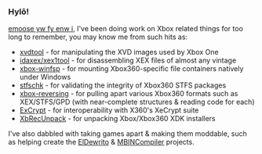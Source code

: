 ### Hylô!
[emoose yw fy enw i](tl "Welsh: my name is emoose"), I've been doing work on Xbox related things for too long to remember, you may know me from such hits as:
- [xvdtool](https://github.com/emoose/xvdtool) - for manipulating the XVD images used by Xbox One
- [idaxex/xex1tool](https://github.com/emoose/idaxex) - for disassembling XEX files of almost any vintage
- [xbox-winfsp](https://github.com/emoose/xbox-winfsp) - for mounting Xbox360-specific file containers natively under Windows
- [stfschk](https://github.com/emoose/xbox-reversing/tree/master/stfschk) - for validating the integrity of Xbox360 STFS packages
- [xbox-reversing](https://github.com/emoose/xbox-reversing) - for pulling apart various Xbox360 formats such as XEX/STFS/GPD (with near-complete structures & reading code for each)
- [ExCrypt](https://github.com/emoose/ExCrypt) - for interoperability with X360's XeCrypt suite
- [XbRecUnpack](https://github.com/emoose/XbRecUnpack) - for unpacking Xbox/Xbox360 XDK installers

I've also dabbled with taking games apart & making them moddable, such as helping create the [ElDewrito](https://github.com/ElDewrito/ElDorito) & [MBINCompiler](https://github.com/monkeyman192/MBINCompiler) projects. 
